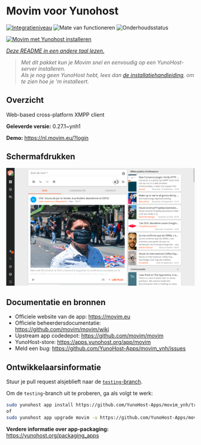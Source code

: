 <!--
NB: Deze README is automatisch gegenereerd door <https://github.com/YunoHost/apps/tree/master/tools/readme_generator>
Hij mag NIET handmatig aangepast worden.
-->

# Movim voor Yunohost

[![Integratieniveau](https://dash.yunohost.org/integration/movim.svg)](https://ci-apps.yunohost.org/ci/apps/movim/) ![Mate van functioneren](https://ci-apps.yunohost.org/ci/badges/movim.status.svg) ![Onderhoudsstatus](https://ci-apps.yunohost.org/ci/badges/movim.maintain.svg)

[![Movim met Yunohost installeren](https://install-app.yunohost.org/install-with-yunohost.svg)](https://install-app.yunohost.org/?app=movim)

*[Deze README in een andere taal lezen.](./ALL_README.md)*

> *Met dit pakket kun je Movim snel en eenvoudig op een YunoHost-server installeren.*  
> *Als je nog geen YunoHost hebt, lees dan [de installatiehandleiding](https://yunohost.org/install), om te zien hoe je 'm installeert.*

## Overzicht

Web-based cross-platform XMPP client


**Geleverde versie:** 0.27.1~ynh1

**Demo:** <https://nl.movim.eu/?login>

## Schermafdrukken

![Schermafdrukken van Movim](./doc/screenshots/movim.png)

## Documentatie en bronnen

- Officiele website van de app: <https://movim.eu>
- Officiele beheerdersdocumentatie: <https://github.com/movim/movim/wiki>
- Upstream app codedepot: <https://github.com/movim/movim>
- YunoHost-store: <https://apps.yunohost.org/app/movim>
- Meld een bug: <https://github.com/YunoHost-Apps/movim_ynh/issues>

## Ontwikkelaarsinformatie

Stuur je pull request alsjeblieft naar de [`testing`-branch](https://github.com/YunoHost-Apps/movim_ynh/tree/testing).

Om de `testing`-branch uit te proberen, ga als volgt te werk:

```bash
sudo yunohost app install https://github.com/YunoHost-Apps/movim_ynh/tree/testing --debug
of
sudo yunohost app upgrade movim -u https://github.com/YunoHost-Apps/movim_ynh/tree/testing --debug
```

**Verdere informatie over app-packaging:** <https://yunohost.org/packaging_apps>
